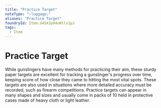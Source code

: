 ```yaml
---
title: "Practice Target"
noteType: ":luggage:"
aliases: "Practice Target"
foundryId: Item.d4S4Jp04uRtlx1pJ
tags:
  - Item
---
```


# Practice Target

While gunslingers have many methods for practicing their aim, these sturdy paper targets are excellent for tracking a gunslinger's progress over time, keeping score of how close they came to hitting the most vital spots. These targets are also used in situations where more detailed accuracy must be recorded, such as firearm competitions. Practice targets can appear in many shapes and sizes and usually come in packs of 10 held in protective cases made of heavy cloth or light leather.
